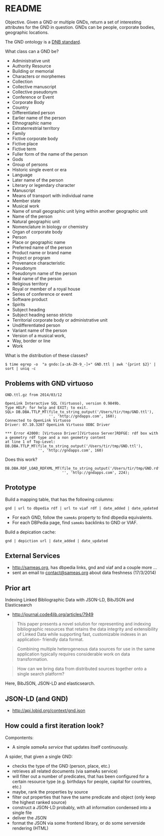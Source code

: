 README
======

Objective. Given a GND or multiple GNDs, return a set of interesting attributes
for the GND in question. GNDs can be people, corporate bodies, geographic locations.

The GND ontology is a [DNB standard](http://d-nb.info/standards/elementset/gnd).

What class can a GND be?

 * Administrative unit
 * Authority Resource
 * Building or memorial
 * Characters or morphemes
 * Collection
 * Collective manuscript
 * Collective pseudonym
 * Conference or Event
 * Corporate Body
 * Country
 * Differentiated person
 * Earlier name of the person
 * Ethnographic name
 * Extraterrestrial territory
 * Family
 * Fictive corporate body
 * Fictive place
 * Fictive term
 * Fuller form of the name of the person
 * Gods
 * Group of persons
 * Historic single event or era
 * Language
 * Later name of the person
 * Literary or legendary character
 * Manuscript
 * Means of transport with individual name
 * Member state
 * Musical work
 * Name of small geographic unit lying within another geographic unit
 * Name of the person
 * Natural geographic unit
 * Nomenclature in biology or chemistry
 * Organ of corporate body
 * Person
 * Place or geographic name
 * Preferred name of the person
 * Product name or brand name
 * Project or program
 * Provenance characteristic
 * Pseudonym
 * Pseudonym name of the person
 * Real name of the person
 * Religious territory
 * Royal or member of a royal house
 * Series of conference or event
 * Software product
 * Spirits
 * Subject heading
 * Subject heading senso stricto
 * Territorial corporate body or administrative unit
 * Undifferentiated person
 * Variant name of the person
 * Version of a musical work,
 * Way, border or line
 * Work

What is the distribution of these classes?

    $ time egrep -o  "a gndo:[a-zA-Z0-9_-]+" GND.ttl | awk '{print $2}' | sort | uniq -c


Problems with GND virtuoso
--------------------------

    GND.ttl.gz from 2014/03/12

    OpenLink Interactive SQL (Virtuoso), version 0.9849b.
    Type HELP; for help and EXIT; to exit.
    SQL> DB.DBA.TTLP_MT(file_to_string_output('/Users/tir/tmp/GND.ttl'),
                        '', 'http://gndapps.com', 160);
    Connected to OpenLink Virtuoso
    Driver: 07.10.3207 OpenLink Virtuoso ODBC Driver

    *** Error 42000: [Virtuoso Driver][Virtuoso Server]RDFGE: rdf box with a geometry rdf type and a non geometry content
    at line 1 of Top-Level:
    DB.DBA.TTLP_MT(file_to_string_output('/Users/tir/tmp/GND.ttl'),
                   '', 'http://gndapps.com', 160)

Does this work?

    DB.DBA.RDF_LOAD_RDFXML_MT(file_to_string_output('/Users/tir/tmp/GND.rdf'),
                              '', 'http://gndapps.com', 224);

Prototype
---------

Build a mapping table, that has the following columns:

    gnd | url to dbpedia rdf | url to viaf rdf | date_added | date_updated

* For each GND, follow the `sameAs` property to find dbpedia equivalents.
* For each DBPedia page, find `sameAs` backlinks to GND or VIAF.


Build a depication cache:

    gnd | depiction url | date_added | date_updated


External Services
-----------------

* http://sameas.org, has dbpedia links, gnd and viaf and a couple more ...
* sent an email to contact@sameas.org about data freshness (17/3/2014)


Prior art
---------

Indexing Linked Bibliographic Data with JSON-LD, BibJSON and Elasticsearch

* http://journal.code4lib.org/articles/7949

> This paper presents a novel solution for representing and indexing
  bibliographic resources that retains the data integrity and extensibility of
  Linked Data while supporting fast, customizable indexes in an application-
  friendly data format.

> Combining multiple heterogeneous data sources for use in the same application
  typically requires considerable work on data transformation.

> How can we bring data from distributed sources together onto a single search
  platform?

Here, BibJSON, JSON-LD and elasticsearch.


JSON-LD (and GND)
-----------------

* http://api.lobid.org/context/gnd.json


How could a first iteration look?
---------------------------------

Compontents:

* A simple *sameAs service* that updates itself continuously.

A spider, that given a single GND:

* checks the type of the GND (person, place, etc.)
* retrieves all related documents (via sameAs service)
* will filter out a number of predicates, that has been configured for a certain
  resource type (e.g. birthdays for people, capital for countries, etc.)
* maybe, rank the properties by source
* filter out properties that have the same predicate and object
  (only keep the highest ranked source)
* construct a JSON-LD probably, with all information condensed into a single file
* deliver the JSON
* format the JSON via some frontend library, or do some serverside rendering (HTML)

